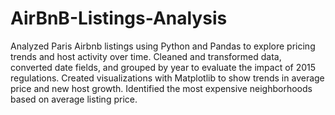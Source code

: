 # AirBnB-Listings-Analysis
Analyzed Paris Airbnb listings using Python and Pandas to explore pricing trends and host activity over time. Cleaned and transformed data, converted date fields, and grouped by year to evaluate the impact of 2015 regulations. Created visualizations with Matplotlib to show trends in average price and new host growth. Identified the most expensive neighborhoods based on average listing price.
